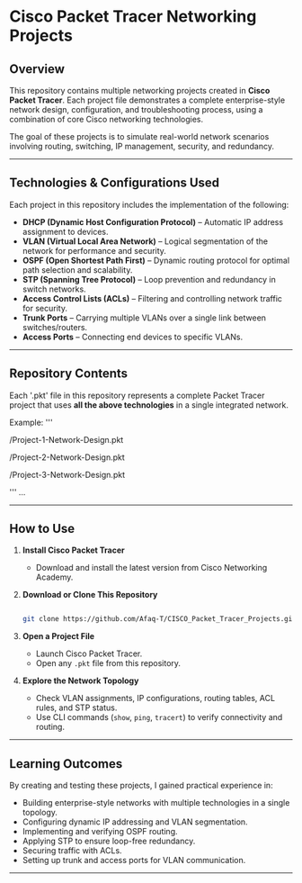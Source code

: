 
# Cisco Packet Tracer Networking Projects

## Overview

This repository contains multiple networking projects created in **Cisco Packet Tracer**.
Each project file demonstrates a complete enterprise-style network design, configuration, and troubleshooting process, using a combination of core Cisco networking technologies.

The goal of these projects is to simulate real-world network scenarios involving routing, switching, IP management, security, and redundancy.

---

## Technologies & Configurations Used

Each project in this repository includes the implementation of the following:

* **DHCP (Dynamic Host Configuration Protocol)** – Automatic IP address assignment to devices.
* **VLAN (Virtual Local Area Network)** – Logical segmentation of the network for performance and security.
* **OSPF (Open Shortest Path First)** – Dynamic routing protocol for optimal path selection and scalability.
* **STP (Spanning Tree Protocol)** – Loop prevention and redundancy in switch networks.
* **Access Control Lists (ACLs)** – Filtering and controlling network traffic for security.
* **Trunk Ports** – Carrying multiple VLANs over a single link between switches/routers.
* **Access Ports** – Connecting end devices to specific VLANs.

---

## Repository Contents

Each '.pkt' file in this repository represents a complete Packet Tracer project that uses **all the above technologies** in a single integrated network.

Example:
'''

/Project-1-Network-Design.pkt

/Project-2-Network-Design.pkt

/Project-3-Network-Design.pkt

'''
...

---

## How to Use

1. **Install Cisco Packet Tracer**

   * Download and install the latest version from Cisco Networking Academy.

2. **Download or Clone This Repository**

   ```bash
   
   git clone https://github.com/Afaq-T/CISCO_Packet_Tracer_Projects.git

   ```

3. **Open a Project File**

   * Launch Cisco Packet Tracer.
   * Open any `.pkt` file from this repository.

4. **Explore the Network Topology**

   * Check VLAN assignments, IP configurations, routing tables, ACL rules, and STP status.
   * Use CLI commands (`show`, `ping`, `tracert`) to verify connectivity and routing.

---

## Learning Outcomes

By creating and testing these projects, I gained practical experience in:

* Building enterprise-style networks with multiple technologies in a single topology.
* Configuring dynamic IP addressing and VLAN segmentation.
* Implementing and verifying OSPF routing.
* Applying STP to ensure loop-free redundancy.
* Securing traffic with ACLs.
* Setting up trunk and access ports for VLAN communication.

---
